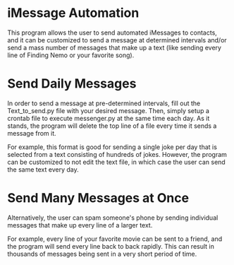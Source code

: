 # iMessage Automation
This program allows the user to send automated iMessages to contacts, and it can be customized to send a message at determined intervals and/or send a mass number of messages that make up a text (like sending every line of Finding Nemo or your favorite song).

# Send Daily Messages
In order to send a message at pre-determined intervals, fill out the Text_to_send.py file with your desired message. Then, simply setup a crontab file to execute messenger.py at the same time each day. As it stands, the program will delete the top line of a file every time it sends a message from it. 

For example, this format is good for sending a single joke per day that is selected from a text consisting of hundreds of jokes. However, the program can be customized to not edit the text file, in which case the user can send the same text every day.

# Send Many Messages at Once
Alternatively, the user can spam someone's phone by sending individual messages that make up every line of a larger text. 

For example, every line of your favorite movie can be sent to a friend, and the program will send every line back to back rapidly. This can result in thousands of messages being sent in a very short period of time.
